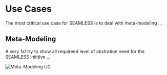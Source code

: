 Use Cases
==

The most critical use case for SEAMLESS is to deal with meta-modeling ...

Meta-Modeling
-

A very 1st try to show all requireed level of abstration need for the SEAMLESS inititive ...


![Meta-Modeling UC](https://github.com/iPlumb3r/SEAMLESS/blob/master/Images/UC_Meta-Modeling_2020-04-03.jpg)
